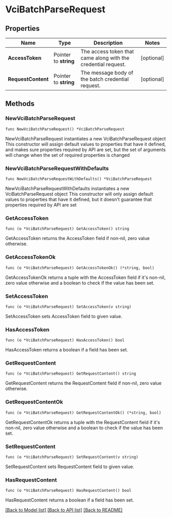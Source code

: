 # VciBatchParseRequest

## Properties

Name | Type | Description | Notes
------------ | ------------- | ------------- | -------------
**AccessToken** | Pointer to **string** | The access token that came along with the credential request. | [optional] 
**RequestContent** | Pointer to **string** | The message body of the batch credential request. | [optional] 

## Methods

### NewVciBatchParseRequest

`func NewVciBatchParseRequest() *VciBatchParseRequest`

NewVciBatchParseRequest instantiates a new VciBatchParseRequest object
This constructor will assign default values to properties that have it defined,
and makes sure properties required by API are set, but the set of arguments
will change when the set of required properties is changed

### NewVciBatchParseRequestWithDefaults

`func NewVciBatchParseRequestWithDefaults() *VciBatchParseRequest`

NewVciBatchParseRequestWithDefaults instantiates a new VciBatchParseRequest object
This constructor will only assign default values to properties that have it defined,
but it doesn't guarantee that properties required by API are set

### GetAccessToken

`func (o *VciBatchParseRequest) GetAccessToken() string`

GetAccessToken returns the AccessToken field if non-nil, zero value otherwise.

### GetAccessTokenOk

`func (o *VciBatchParseRequest) GetAccessTokenOk() (*string, bool)`

GetAccessTokenOk returns a tuple with the AccessToken field if it's non-nil, zero value otherwise
and a boolean to check if the value has been set.

### SetAccessToken

`func (o *VciBatchParseRequest) SetAccessToken(v string)`

SetAccessToken sets AccessToken field to given value.

### HasAccessToken

`func (o *VciBatchParseRequest) HasAccessToken() bool`

HasAccessToken returns a boolean if a field has been set.

### GetRequestContent

`func (o *VciBatchParseRequest) GetRequestContent() string`

GetRequestContent returns the RequestContent field if non-nil, zero value otherwise.

### GetRequestContentOk

`func (o *VciBatchParseRequest) GetRequestContentOk() (*string, bool)`

GetRequestContentOk returns a tuple with the RequestContent field if it's non-nil, zero value otherwise
and a boolean to check if the value has been set.

### SetRequestContent

`func (o *VciBatchParseRequest) SetRequestContent(v string)`

SetRequestContent sets RequestContent field to given value.

### HasRequestContent

`func (o *VciBatchParseRequest) HasRequestContent() bool`

HasRequestContent returns a boolean if a field has been set.


[[Back to Model list]](../README.md#documentation-for-models) [[Back to API list]](../README.md#documentation-for-api-endpoints) [[Back to README]](../README.md)


